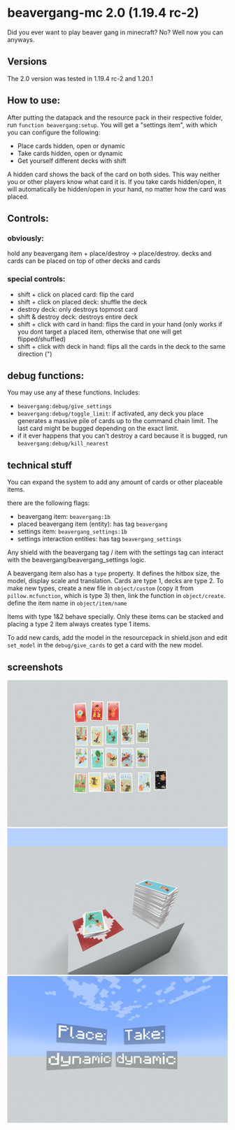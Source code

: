 # beavergang-mc 2.0 (1.19.4 rc-2)

Did you ever want to play beaver gang in minecraft? No? Well now you can anyways.

## Versions
The 2.0 version was tested in 1.19.4 rc-2 and 1.20.1 

## How to use:
After putting the datapack and the resource pack in their respective folder, run `function beavergang:setup`.
You will get a "settings item", with which you can configure the following:

- Place cards hidden, open or dynamic
- Take cards hidden, open or dynamic
- Get yourself different decks with shift

A hidden card shows the back of the card on both sides. This way neither you or other players know what card it is.
If you take cards hidden/open, it will automatically be hidden/open in your hand, no matter how the card was placed.

## Controls:

### obviously:
hold any beavergang item + place/destroy -> place/destroy.
decks and cards can be placed on top of other decks and cards

### special controls:
- shift + click on placed card: flip the card
- shift + click on placed deck: shuffle the deck
- destroy deck: only destroys topmost card
- shift & destroy deck: destroys entire deck
- shift + click with card in hand: flips the card in your hand (only works if you dont target a placed item, otherwise that one will get flipped/shuffled)
- shift + click with deck in hand: flips all the cards in the deck to the same direction (")

## debug functions:
You may use any af these functions. Includes:
- `beavergang:debug/give_settings`
- `beavergang:debug/toggle_limit`: if activated, any deck you place generates a massive pile of cards up to the command chain limit. The last card might be bugged depending on the exact limit.
- if it ever happens that you can't destroy a card because it is bugged, run `beavergang:debug/kill_nearest`

## technical stuff
You can expand the system to add any amount of cards or other placeable items.

there are the following flags:
- beavergang item: `beavergang:1b`
- placed beavergang item (entity): has tag `beavergang`
- settings item: `beavergang_settings:1b`
- settings interaction entities: has tag `beavergang_settings`

Any shield with the beavergang tag / item with the settings tag can interact with the beavergang/beavergang_settings logic.

A beavergang item also has a `type` property.
It defines the hitbox size, the model, display scale and translation. Cards are type 1, decks are type 2. To make new types, create a new file in `object/custom` (copy it from `pillow.mcfunction`, which is type 3) then, link the function in `object/create`. define the item name in `object/item/name`

Items with type 1&2 behave specially. Only these items can be stacked and placing a type 2 item always creates type 1 items.

To add new cards, add the model in the resourcepack in shield.json and edit `set_model` in the `debug/give_cards` to get a card with the new model.

## screenshots
![all cards](https://github.com/Avvvvvvie/beavergang-mc/blob/main/1.19.4/screenshots/2023-12-20_17.05.25.png)
![decks](https://github.com/Avvvvvvie/beavergang-mc/blob/main/1.19.4/screenshots/2023-12-20_17.07.42.png)
![settings](https://github.com/Avvvvvvie/beavergang-mc/blob/main/1.19.4/screenshots/2023-12-20_17.09.11.png)

